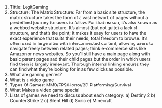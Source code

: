1. Tittle: LegitGaming
2. Structure: The Matrix Structure: Far from a basic site structure, the matrix structure takes
the form of a vast network of pages without a predefined journey for users to follow. For
that reason, it’s also known as a webbed website structure.
It’s almost (but not quite) a lack of structure, and that’s the point; it makes it easy for
users to have the exact experience that suits their needs, total freedom to browse. It’s
often used in large sites with interconnected content, allowing users to navigate freely
between related pages; think e-commerce sites like Amazon or news websites.
So you’ll still have a main page along with basic parent pages and their child pages but
the order in which users find them is largely irrelevant. Thorough internal linking ensures
they can find what they’re looking for in as few clicks as possible.
3. What are gaming genres?
4. What is a video game
5. Types Of Games: MMO/FPS/Horror/2D Platforming/Survival
6. What Makes a video game special
7. Lists of games we need to discuss about each category:
a) Destiny 2
b) Counter Strike 2
c) Silent Hill
d) Sonic
e) Minecraft
